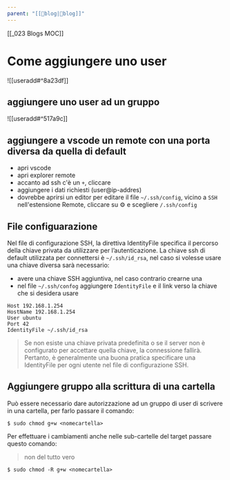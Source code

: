 ```yaml
---
parent: "[[💾blog|💾blog]]"
---
```

[[_023 Blogs MOC]]

# Come aggiungere uno user

![[useradd#^8a23df]]

## aggiungere uno user ad un gruppo
![[useradd#^517a9c]]

## aggiungere a vscode un remote con una porta diversa da quella di default
- apri vscode
- apri explorer remote
- accanto ad ssh c'è un `+`, cliccare
- aggiungere i dati richiesti (user@ip-addres)
- dovrebbe aprirsi un editor per editare il file `~/.ssh/config`, vicino a `SSH` nell'estensione Remote, cliccare su ⚙️ e scegliere `/.ssh/config`

## File configuarazione
Nel file di configurazione SSH, la direttiva IdentityFile specifica il percorso della chiave privata da utilizzare per l’autenticazione.
La chiave ssh di default utilizzata per connettersi è `~/.ssh/id_rsa`, nel caso si volesse usare una chiave diversa sarà necessario:
- avere una chiave SSH aggiuntiva, nel caso contrario crearne una
- nel file `~/.ssh/confog` aggiungere `IdentityFile` e il link verso la chiave che si desidera usare

```
Host 192.168.1.254
HostName 192.168.1.254
User ubuntu
Port 42
IdentityFile ~/.ssh/id_rsa
```
> Se non esiste una chiave privata predefinita o se il server non è configurato per accettare quella chiave, la connessione fallirà. Pertanto, è generalmente una buona pratica specificare una IdentityFile per ogni utente nel file di configurazione SSH.
## Aggiungere gruppo alla scrittura di una cartella
Può essere necessario dare autorizzazione ad un gruppo di user di scrivere in una cartella, per farlo passare il comando:

	$ sudo chmod g+w <nomecartella>

Per effettuare i cambiamenti anche nelle sub-cartelle del target passare questo comando:
> non del tutto vero

	$ sudo chmod -R g+w <nomecartella>
